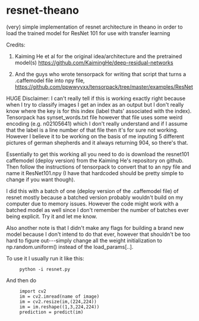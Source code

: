 # resnet-theano
(very) simple implementation of resnet architecture in theano in order to load the trained model for ResNet 101 for use with transfer learning

 Credits:
 1) Kaiming He et al for the original idea/architecture and the pretrained model(s) https://github.com/KaimingHe/deep-residual-networks
         
2) And the guys who wrote tensorpack for writing that script that turns a .caffemodel file into npy file, https://github.com/ppwwyyxx/tensorpack/tree/master/examples/ResNet


HUGE Disclaimer: I can't really tell if this is working exactly right because when I try to classify images I get an index as an output but I don't really know where the key is for this index (label thats' associated with the index). Tensorpack has synset_words.txt file however that file uses some weird encoding (e.g. n02105641) which I don't really understand and if I assume that the label is a line number of that file then it's for sure not working. However I believe it to be working on the basis of me inputing 5 different pictures of german shepherds and it always returning 904, so there's that. 


Essentially to get this working all you need to do is download the resnet101 caffemodel (deploy version) from the Kaiming He's repository on github. Then follow the instructions of tensorpack to convert that to an npy file and name it ResNet101.npy (I have that hardcoded should be pretty simple to change if you want though).


I did this with a batch of one (deploy version of the .caffemodel file) of resnet mostly because a batched version probably wouldn't build on my computer due to memory issues. However the code might work with a batched model as well since I don't remember the number of batches ever being explicit. Try it and let me know.

Also another note is that I didn't make any flags for building a brand new model because I don't intend to do that ever, however that shouldn't be too hard to figure out---simply change all the weight initialization to np.random.uniform() instead of the load_params[..].


To use it I usually run it like this:

         python -i resnet.py 

And then do 

         import cv2
         im = cv2.imread(name of image)
         im = cv2.resize(im,(224,224))
         im = im.reshape((1,3,224,224))
         prediction = predict(im)
         
















